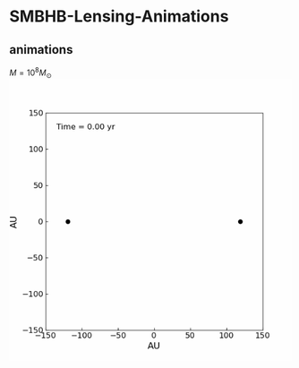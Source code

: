 # SMBHB-Lensing-Animations
## animations
$M=10^8 M_{\odot}$
![any alternative text you want ](./BH_binary_with_trails.gif)
